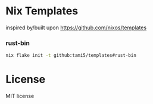 # Nix Templates

inspired by/built upon https://github.com/nixos/templates


### rust-bin
```sh
nix flake init -t github:tami5/templates#rust-bin
```
# License
MIT license
